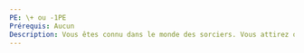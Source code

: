 ```yaml
---
PE: \+ ou -1PE
Prérequis: Aucun
Description: Vous êtes connu dans le monde des sorciers. Vous attirez ou faites fuir les foules.
---
```

